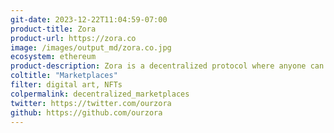 ```yaml
---
git-date: 2023-12-22T11:04:59-07:00
product-title: Zora
product-url: https://zora.co
image: /images/output_md/zora.co.jpg
ecosystem: ethereum
product-description: Zora is a decentralized protocol where anyone can permissionlessly buy, sell, and create. We've created a series of tools that makes it easy to get started building.
coltitle: "Marketplaces"
filter: digital art, NFTs
colpermalink: decentralized_marketplaces
twitter: https://twitter.com/ourzora
github: https://github.com/ourzora
---
```

